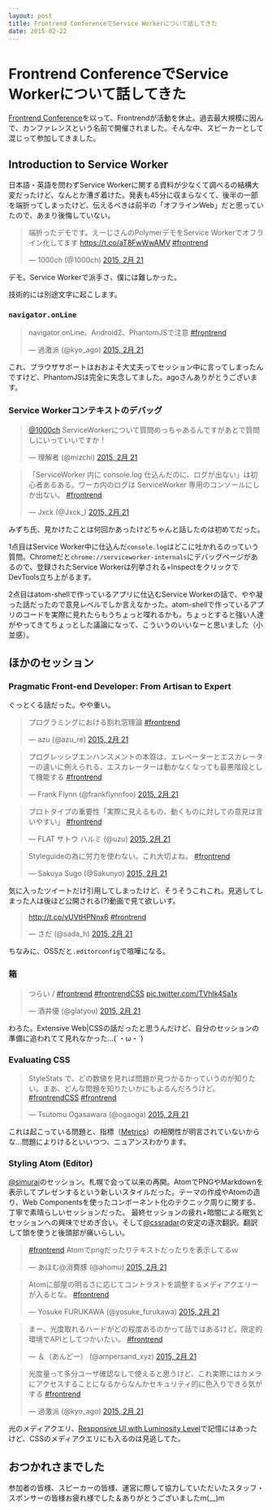 ```yaml
---
layout: post
title: Frontrend ConferenceでService Workerについて話してきた
date: 2015-02-22
---
```


# Frontrend ConferenceでService Workerについて話してきた

[Frontrend Conference](http://frontrend.github.io/conference/)を以って、Frontrendが活動を休止。過去最大規模に因んで、カンファレンスという名前で開催されました。そんな中、スピーカーとして混じって参加してきました。

## Introduction to Service Worker

<script async class="speakerdeck-embed" data-id="ac1d3d87628c466a89c99e8983329fe1" data-ratio="1.33333333333333" src="//speakerdeck.com/assets/embed.js"></script>

日本語・英語を問わずService Workerに関する資料が少なくて調べるの結構大変だったけど、なんとか漕ぎ着けた。発表も45分に収まらなくて、後半の一部を端折ってしまったけど、伝えるべきは前半の「オフラインWeb」だと思っていたので、あまり後悔していない。

<blockquote class="twitter-tweet" lang="ja"><p>端折ったデモです。えーじさんのPolymerデモをService Workerでオフライン化してます <a href="https://t.co/aT8FwWwAMV">https://t.co/aT8FwWwAMV</a> <a href="https://twitter.com/hashtag/frontrend?src=hash">#frontrend</a></p>&mdash; 1000ch (@1000ch) <a href="https://twitter.com/1000ch/status/569040310812045312">2015, 2月 21</a></blockquote>

デモ。Service Workerで派手さ、僕には難しかった。

技術的には別途文字に起こします。

### `navigator.onLine`

<blockquote class="twitter-tweet" lang="ja"><p>navigator.onLine、Android2、PhantomJSで注意 <a href="https://twitter.com/hashtag/frontrend?src=hash">#frontrend</a></p>&mdash; 過激派 (@kyo_ago) <a href="https://twitter.com/kyo_ago/status/569030072587280385">2015, 2月 21</a></blockquote>

これ、ブラウザサポートはおおよそ大丈夫ってセッション中に言ってしまったんですけど、PhantomJSは完全に失念してました。agoさんありがとうございます。

### Service Workerコンテキストのデバッグ

<blockquote class="twitter-tweet" lang="ja"><p><a href="https://twitter.com/1000ch">@1000ch</a> ServiceWorkerについて質問めっちゃあるんですがあとで質問しにいっていいですか！</p>&mdash; 理解者 (@mizchi) <a href="https://twitter.com/mizchi/status/569037897958969344">2015, 2月 21</a></blockquote>
<blockquote class="twitter-tweet" lang="ja"><p>「ServiceWorker 内に console.log 仕込んだのに、ログが出ない」は初心者あるある。ワーカ内のログは ServiceWorker 専用のコンソールにしか出ない。 <a href="https://twitter.com/hashtag/frontrend?src=hash">#frontrend</a></p>&mdash; Jxck (@Jxck_) <a href="https://twitter.com/Jxck_/status/569161122588160000">2015, 2月 21</a></blockquote>

みずち氏、見かけたことは何回かあったけどちゃんと話したのは初めてだった。

1点目はService Worker中に仕込んだ`console.log`はどこに吐かれるのっていう質問。Chromeだと`chrome://serviceworker-internals`にデバッグページがあるので、登録されたService Workerは列挙される+InspectをクリックでDevTools立ち上がるます。

2点目はatom-shellで作っているアプリに仕込むService Workerの話で、やや凝った話だったので意見レベルでしか言えなかった。atom-shellで作っているアプリのコードを実際に見れたらもうちょっと喋れるかも。ちょっとすると強い人達がやってきてちょっとした議論になって、こういうのいいなーと思いました（小並感）。

## ほかのセッション

### Pragmatic Front-end Developer: From Artisan to Expert

ぐっとくる話だった。やや重い。

<blockquote class="twitter-tweet" lang="ja"><p>プログラミングにおける割れ窓理論 <a href="https://twitter.com/hashtag/frontrend?src=hash">#frontrend</a></p>&mdash; azu (@azu_re) <a href="https://twitter.com/azu_re/status/568988066490089472">2015, 2月 21</a></blockquote>
<blockquote class="twitter-tweet" lang="ja"><p>プログレッシブエンハンスメントの本質は、エレベーターとエスカレーターの違いに例えられる、エスカレーターは動かなくなっても最悪階段として機能する <a href="https://twitter.com/hashtag/frontrend?src=hash">#frontrend</a></p>&mdash; Frank Flynn (@frankflynnfoo) <a href="https://twitter.com/frankflynnfoo/status/568983883858845696">2015, 2月 21</a></blockquote>
<blockquote class="twitter-tweet" lang="ja"><p>プロトタイプの重要性「実際に見えるもの、動くものに対しての意見は言いやすい」 <a href="https://twitter.com/hashtag/frontrend?src=hash">#frontrend</a></p>&mdash; FLAT サトウ ハルミ (@uzu) <a href="https://twitter.com/uzu/status/568982919932477441">2015, 2月 21</a></blockquote>
<blockquote class="twitter-tweet" lang="ja"><p>Styleguideの為に労力を使わない。これ大切よね。 <a href="https://twitter.com/hashtag/frontrend?src=hash">#frontrend</a></p>&mdash; Sakuya Sugo (@Sakunyo) <a href="https://twitter.com/Sakunyo/status/568982101644570626">2015, 2月 21</a></blockquote>

気に入ったツイートだけ引用してしまったけど、そうそうこれこれ。見逃してしまった人は後ほど公開される(?)動画で見て欲しいす。

<blockquote class="twitter-tweet" lang="ja"><p><a href="http://t.co/vUVtHPNnx6">http://t.co/vUVtHPNnx6</a> <a href="https://twitter.com/hashtag/frontrend?src=hash">#frontrend</a></p>&mdash; さだ (@sada_h) <a href="https://twitter.com/sada_h/status/568981211646791680">2015, 2月 21</a></blockquote>

ちなみに、OSSだと`.editorconfig`で喧嘩になる。

### 箱

<blockquote class="twitter-tweet" lang="ja"><p>つらい / <a href="https://twitter.com/hashtag/frontrend?src=hash">#frontrend</a> <a href="https://twitter.com/hashtag/frontrendCSS?src=hash">#frontrendCSS</a> <a href="http://t.co/TVhIk4Sa1x">pic.twitter.com/TVhIk4Sa1x</a></p>&mdash; 酒井優 (@glatyou) <a href="https://twitter.com/glatyou/status/568994034452025344">2015, 2月 21</a></blockquote>

わろた。Extensive Web|CSSの話だったと思うんだけど、自分のセッションの準備に追われてて見れなかった…(´・ω・`)

### Evaluating CSS

<blockquote class="twitter-tweet" lang="ja"><p>StyleStats で、どの数値を見れば問題が見つかるかっていうのが知りたい。まあ、どんな問題を知りたいかにもよるんだろうけど。 <a href="https://twitter.com/hashtag/frontrendCSS?src=hash">#frontrendCSS</a> <a href="https://twitter.com/hashtag/frontrend?src=hash">#frontrend</a></p>&mdash; Tsutomu Ogasawara (@ogaoga) <a href="https://twitter.com/ogaoga/status/569045963135782914">2015, 2月 21</a></blockquote>

これは起こっている問題と、指標（[Metrics](https://github.com/t32k/stylestats/#metrics)）の相関性が明言されていないからな…問題によりけるといいつつ、ニュアンスわかります。

### Styling Atom (Editor)

[@simurai](http://twitter.com/simurai)のセッション。札幌で会って以来の再開。AtomでPNGやMarkdownを表示してプレゼンするという新しいスタイルだった。テーマの作成やAtomの造り、Web Componentsを使ったコンポーネント化のテクニック周りに関する、丁寧で素晴らしいセッションだった。
最終セッションの疲れ+暗闇による眠気とセッションへの興味でせめぎ合い。そして[@cssradar](http://twitter.com/cssradar)の安定の逐次翻訳。翻訳して頭を使うと後頭部が痛いらしい。

<blockquote class="twitter-tweet" lang="ja"><p><a href="https://twitter.com/hashtag/frontrend?src=hash">#frontrend</a> Atomでpngだったりテキストだったりを表示してるｗ</p>&mdash; あほむ@消費豚 (@ahomu) <a href="https://twitter.com/ahomu/status/569052667567165441">2015, 2月 21</a></blockquote>
<blockquote class="twitter-tweet" lang="ja"><p>Atomに部屋の明るさに応じてコントラストを調整するメディアクエリーが入るとな。 <a href="https://twitter.com/hashtag/frontrend?src=hash">#frontrend</a></p>&mdash; Yosuke FURUKAWA (@yosuke_furukawa) <a href="https://twitter.com/yosuke_furukawa/status/569063910554214401">2015, 2月 21</a></blockquote>
<blockquote class="twitter-tweet" lang="ja"><p>まー、光度取れるハードがどの程度あるのかって話ではあるけど。限定的環境でAPIとしてつかいたい。 <a href="https://twitter.com/hashtag/frontrend?src=hash">#frontrend</a></p>&mdash; ＆（あんどー） (@ampersand_xyz) <a href="https://twitter.com/ampersand_xyz/status/569064441267924992">2015, 2月 21</a></blockquote>
<blockquote class="twitter-tweet" lang="ja"><p>光度量って多分ユーザ確認なしで使えると思うけど、これ実際にはカメラにアクセスすることになるからなんかセキュリティ的に色入りできる気がする <a href="https://twitter.com/hashtag/frontrend?src=hash">#frontrend</a></p>&mdash; 過激派 (@kyo_ago) <a href="https://twitter.com/kyo_ago/status/569065506075881472">2015, 2月 21</a></blockquote>

光のメディアクエリ、[Responsive UI with Luminosity Level](http://www.girliemac.com/blog/2014/01/12/luminosity/)で記憶にはあったけど、CSSのメディアクエリにも入るのは見逃してた。

## おつかれさまでした

参加者の皆様、スピーカーの皆様、運営に際して協力していただいたスタッフ・スポンサーの皆様お疲れ様でした＆ありがとうございましたm(__)m